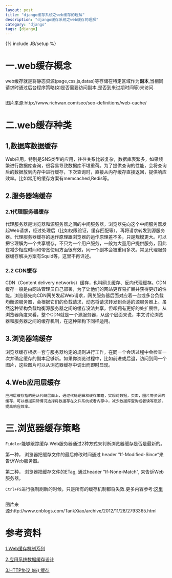 ```yaml
---
layout: post
title: "django缓存系统之web缓存的理解"
description: "django缓存系统之web缓存的理解"
category: "django"
tags: [django]
---
```

{% include JB/setup %}

<h1>一.web缓存概念</h1>

<p>web缓存就是将静态资源(page,css,js,datas)等存储在特定区域作为<strong>副本</strong>,当相同请求时通过后台程序策略(如是否需要访问副本,是否到来过期时间等)来访问.</p>

<p><img src="http://www.richwan.com/seo/wp-content/uploads/2012/07/web-cache-architecture.jpg" alt="" /></p>

<p>图片来源:http://www.richwan.com/seo/seo-definitions/web-cache/</p>

<!--more-->

<h1>二.web缓存种类</h1>

<h2>1,数据库数据缓存</h2>

<p>Web应用，特别是SNS类型的应用，往往关系比较复杂，数据库表繁多，如果频繁进行数据库查询，很容易导致数据库不堪重荷。为了提供查询的性能，会将查询后的数据放到内存中进行缓存，下次查询时，直接从内存缓存直接返回，提供响应效率。比如常用的缓存方案有memcached,Redis等。</p>

<h2>2.服务器端缓存</h2>

<h3>2.1代理服务器缓存</h3>

<p>代理服务器是浏览器和源服务器之间的中间服务器，浏览器先向这个中间服务器发起Web请求，经过处理后（比如权限验证，缓存匹配等），再将请求转发到源服务器。代理服务器缓存的运作原理跟浏览器的运作原理差不多，只是规模更大。可以把它理解为一个共享缓存，不只为一个用户服务，一般为大量用户提供服务，因此在减少相应时间和带宽使用方面很有效，同一个副本会被重用多次。常见代理服务器缓存解决方案有Squid等，这里不再详述。</p>

<h3>2.2 CDN缓存</h3>

<p>CDN（Content delivery networks）缓存，也叫网关缓存、反向代理缓存。CDN缓存一般是由网站管理员自己部署，为了让他们的网站更容易扩展并获得更好的性能。浏览器先向CDN网关发起Web请求，网关服务器后面对应着一台或多台负载均衡源服务器，会根据它们的负载请求，动态将请求转发到合适的源服务器上。虽然这种架构负载均衡源服务器之间的缓存没法共享，但却拥有更好的处扩展性。从浏览器角度来看，整个CDN就是一个源服务器，从这个层面来说，本文讨论浏览器和服务器之间的缓存机制，在这种架构下同样适用。</p>

<h2>3.浏览器端缓存</h2>

<p>浏览器缓存根据一套与服务器约定的规则进行工作，在同一个会话过程中会检查一次并确定缓存的副本足够新。如果你浏览过程中，比如前进或后退，访问到同一个图片，这些图片可以从浏览器缓存中调出而即时显现。</p>

<h2>4.Web应用层缓存</h2>

<pre><code>应用层缓存指的是从代码层面上，通过代码逻辑和缓存策略，实现对数据，页面，图片等资源的缓存，可以根据实际情况选择将数据存在文件系统或者内存中，减少数据库查询或者读写瓶颈，提高响应效率。
</code></pre>

<h1>三.浏览器缓存策略</h1>

<p><code>Fiddler</code>能够跟踪缓存.Web服务器通过2种方式来判断浏览器缓存是否是最新的。</p>

<p>第一种， 浏览器把缓存文件的最后修改时间通过 header ”If-Modified-Since“来告诉Web服务器。</p>

<p>第二种， 浏览器把缓存文件的ETag, 通过header "If-None-Match", 来告诉Web服务器。</p>

<p><code>Ctrl+F5</code>进行强制刷新的时候，只是所有的缓存机制都将失效.更多内容参考:<a href="http://www.alloyteam.com/2012/03/web-cache-2-browser-cache/">这里</a></p>

<p><img src="http://pic002.cnblogs.com/images/2012/263119/2012111910592554.png" alt="" /></p>

<p>图片来源:http://www.cnblogs.com/TankXiao/archive/2012/11/28/2793365.html</p>

<h1>参考资料</h1>

<p><a href="http://www.alloyteam.com/2012/03/web-cache-1-web-cache-overview/">1.Web缓存机制系列</a></p>

<p><a href="http://rdc.taobao.org/?p=1481">2.应用系统数据缓存设计</a></p>

<p><a href="http://www.cnblogs.com/TankXiao/archive/2012/11/28/2793365.html">3.HTTP协议 (四) 缓存</a></p>
